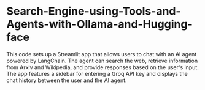 # Search-Engine-using-Tools-and-Agents-with-Ollama-and-Hugging-face
This code sets up a Streamlit app that allows users to chat with an AI agent powered by LangChain. The agent can search the web, retrieve information from Arxiv and Wikipedia, and provide responses based on the user's input. The app features a sidebar for entering a Groq API key and displays the chat history between the user and the AI agent.
